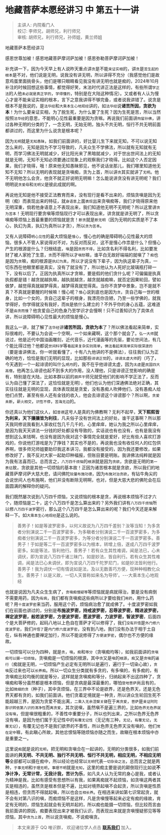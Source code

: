 # 地藏菩萨本愿经讲习 中 第五十一讲

> 主讲人: 内院看门人 <br />
> 校订: 李师兄，胡师兄，利行师兄 <br />
> 审核: 胡师兄，利行师兄，孙师姐，黄兰师姐 <br />

地藏菩萨本愿经讲习

感恩世尊加被！感恩地藏菩萨摩诃萨加被！感恩弥勒菩萨摩诃萨加被！

补充讲一下，因为今天早上有人说昨天重点讲`贪`是不能`亲证实相`的，讲`贪`是`苦生起的根本`是不对，他们说是无明，说我没有讲无明，所以讲得不充分（我感觉他们是故意鸡蛋里面挑骨头，他们是哪只眼睛看见我没有讲无明也就是痴的，2024年10月补注的时候回想这些事情，都觉得好笑，末法时代讲正法是这样的，有些所谓`学正法`的人他`未必就是真正学的`，`学得懂的`，特别是在大陆这种情况）。又或者有人认为慢心才是不能亲证实相的根本，言下之意我讲得不够完备，或者说我讲错了。说贪是根本不是我说的，是`法华经`和`大乘本生心地观经`讲的，如`法华经`说**诸苦所因，贪欲为本**！为什么要亲证实相，为了脱生死，为什么要了生死？因为生死是苦，所以当然按照`法华经`的意思，不能明心见性最重要是因为贪嘛。再说我们前面讲`拘留孙佛`，讲过各种无明的分类的了，一念无明，无始无明，独头不共无明，恒行不共无明前面都讲过的，而这里为什么说贪是根本呢？

因为`无明`就是`无知愚昧`，如我们前面讲的，好比婴儿生下来就无知，不可以说无知怎么来的，无知是因为不学习导致的，凡夫众生不学佛法，所以就有无知就有无明，而学习佛法无明就减少，好比阳光来了黑暗就减少，对于世出世间法上的无知就是无明，无知不无知必须要通过现象上的观察我们才晓得。比如这个人否定因果，我们才晓得，哦！原来他无知愚昧邪见，他不说话坐那儿，我们哪里知道他无知不无知？所以无明的表现就是贪嗔痴，贪为上首，所以讲`贪`其实就讲了`无明`。他不无明他怎么会贪，他贪不就正好说明无明嘛！怎么能说讲贪没有讲无明呢？我们明明说`贪爱母`和`无明父`是彼此成就的啊。

再说他无知是他不接受正法教育而来，没有现行是看不出来的，烦恼贪嗔是因为无明（痴）而表现出来的特征，就`身语意`上面`表现`出来贪嗔痴等，我们才晓得原来他无明深重，倘若他身语意上不表现出来，我们知道他无明不无明呢？所以这里讲`贪为苦本`！无明现行要贪嗔等烦恼现行才可以表现出来，讲贪就是讲无明了，所以贪嗔痴等烦恼上首最重要的烦恼就是贪！`断贪`就是`断无明`（因为无明的实质是不了本心，执幻为真，执幻为真所以才贪），所以`贪为苦本`。

又有人说障碍`明心见性`的最大烦恼是`慢心`，慢心也的确是障碍明心见性最大的烦恼，很多人不管人家说得对不对，为反对而反对，这不是慢心作祟是什么？但慢心产生的根源是什么？归根结底，`嗔`是因`贪而不得`，比如贪名利不得名利，比如要发财了被人家抢了生意，`贪`而不得所以才`嗔怒`嘛，谁平白无故好端端的就嗔了？`痴`也是因为`贪`嘛，痴的根源是`执幻为真`，所以才说没有下辈子，因为执这辈子为真，一切东西在他眼里都是真实，没有了就没有了，所以他认为人死好比玻璃瓶打碎一下，没有以后了。正因为执真所以才贪嘛，要是假的他们贪什么呢？可偏偏是执真执假都是错！越贪就越执嘛，越执就越贪，越贪就越痴嘛，就否定因果轮回，譬如做梦，越觉得真就越梦得真，越梦得真就觉得真。当你不贪梦中景象，岂不是就不真？不真就是要醒的时候嘛！慢心呢？`慢`心说到底也是因为`贪`，贪自己每一世的根身，比如一个女的，贪自己这辈子的根身，我漂亮你丑陋，乃至一些学佛的，就我学得好，你学得就没有我好，而`我`是依什么建立的？不外乎你的身心五蕴，这难道不是`由贪而慢`？他贪爱自己的色身乃至学识才会慢啊！只不过善知识为了具体点讲，所以说障碍明心见性最大的烦恼是慢心。

我这么一讲，就了解了`法华经`讲**诸苦所因，贪欲为本**了？所以佛法看起来简单，实际很难的，不要认为会说一个空啊，一个如来藏啊，这个那个就会了。`弘一大师`就说过，他是近代中国油画雕刻，近代音乐，近代漫画等的先驱，要论世间法，有几个能比得过他？他都说`世间科学`等`看起来复杂实则简单`，`佛法看起来简单实际很深邃的`（要是谁讲佛法，你一听就看懂了，十有八九他讲的不是佛法），往往我们认为正确的地方，恰恰是我们无明的显现，比如那些`诽谤正觉`的，`诽谤太虚大师`的（巧了，今天遇到一个一起诽谤的叫什么`明月`的，我不在乎他诽谤太虚，因为`太虚`是`民国四大高僧`，他再怎么诽谤也起不到多大的作用，没人理他，只是诽谤正觉影响的确是有，特别是在大陆，比如本群以前的`葫芦干`师兄就受他们的影响不学正法了，反而认为自己懂了深法了，这恰恰就是无明），他们也认为他们深通佛法绝对正确，其实往往就是无明的显现，具体表现就是贪爱，没有愚痴人吹捧他们，没有愚痴人给他们点赞，甚至有些人还有金钱的收入，他会去诽谤这个诽谤那个？所以啊，`贪爱未断`，`薪火相交`，`识性不停`，`苦海无边`的。

你还真以为他们这伙人，如`普德`这号人是真的为佛教啊？无利不起早，**天下熙熙皆为利来，天下攘攘皆为利往**，凡夫俗子没有世间法上的好处，谁干这事啊？所以那天我同修说我看到人家收红包几千几千的，心里痒痒，她认为我之所以心里痒痒，是因为我天天讲法一分钱的好处都没有导致的，实话说也有也没有，也有是我没有想到这么来钱啊，也没有是因为我对这个事情完全就是爱好，好比有些人喜欢打游戏的，你说他打游戏是为了挣钱？其实也不是的，再说我也没有收任何人的红包供养啊，很多师兄师姐要助印我这本讲习，我都没有接受的，因为我还要修改，如果修改好了，我不反对大家一起助印种福报，但账目要是明账。我讲佛法纯粹就是因为我有法喜而已。总而言之，`八万四千烦恼`的`根源`就是因为`贪欲`，贪欲是无明的`第一表征`故，贪欲是其他一切烦恼的基本故！正因为诸苦根本就是贪欲，所以我们的地藏菩萨摩诃萨大慈大悲，请问佛陀`较量布施功德`，因为`布施对治贪欲`，有钻牛角尖的会说世间人也布施啊，他们并没有断除无明啊，也对，但是大慈大悲的佛陀会在后面圆满的解释你的疑问。

我们既然屡次说到八万四千烦恼，又说烦恼的根本是贪，再说根本烦恼不过才六个，随烦恼是二十，这个八万四千是怎么算出来的？另外我们讲有`八万四千烦恼`所以修`八万四千波罗`密行，那么这个八万四千是怎么算出来的呢？我们今天还是来解释一下。如`大乘本生心地观经`是这么说的。

> 善男子！如是等波罗密多，以何义故说为八万四千差别？汝等当知！为多贪者分别演说二千一百波罗密多，为多瞋者分别演说二千一百波罗密多，为多痴者分别演说二千一百波罗密多，为等分者分别演说二千一百波罗密多。善男子！于如是等二千一百波罗密多以为根本，转增上倍，遂成八万四千波罗密多。如是等法，皆利他行。善男子！若有众生其性难调，闻是法已，心未调伏，即为宣说八万四千诸三昧门，如是妙法，皆自利行。若有众生其性难调，闻是法已心未调伏，即为宣说八万四千陀罗尼门，如是妙法皆利他行。善男子！我为调伏一切有情说如是法，及以无数善巧方便，现种种相教化众生。善男子！以是义故，一切人天普称如来名为导师’。---大乘本生心地观经

也就是说因为凡夫众生生病了，`贪嗔痴慢疑等`等烦恼就是病就得治，要是没有病倒不需要用药，因为`有病`，我们都有贪嗔痴这些病所以才要给我们`用药`，用什么药呢？用`十度波罗密`来当药，服用这个药，烦恼病治愈了就成佛了。十度波罗密如我们在前面也讲过的，分别是**布施波罗密，持戒波罗密，忍辱波罗密，精进波罗密，禅定波罗密，般若波罗密，方便波罗密，愿波罗密，力波罗密，智波罗密**，后面四个是大菩萨修的，起码八地以上色自在菩萨才可以修得了，我们`没有开悟`是`外门修六度波罗密`，我们`开悟了`是`内门修六度波罗密`，没有到八地，我们没有办法于相于土自在，纵有神通也要禅定加行，所以不能说修得了`方便波罗密`，偶尔也不方便的缘故。

一切烦恼可以分为四种，就是`贪`，`嗔`，`痴`和`等分`（贪嗔痴均等），如我前面讲的`贪嗔痴可以摄一切烦恼`，贪嗔痴是一切烦恼的根源，其中`贪`又是`嗔`的`根源`，`痴`又是`贪嗔`的`遍行`（痴就是无明，一切烦恼产生必定有无明所以是遍行，遍行于一切染心故），`贪嗔`反过来也可以`长养痴`。所以一切众生分类就有多贪的，有多嗔的，有多痴的，有贪嗔痴比较均衡的就是等分，这样就是贪嗔痴和等分，归纳起来不出这四种了，贪嗔痴和等分虽然都是根本烦恼，但是贪病是最深最重的，哪怕`登地菩萨`尚且有的，比如`微细的贪`（种子），其中贪烦恼，在三界中不论是欲界，还是色界天，还是无色界天都有贪的，如我们前面讲。他们贪着定境就是一种贪，所以讲众生轮回生死不能超越三界，是因为贪爱不能出离，`二乘入无余涅槃关键`在于`离贪爱`，`菩萨`是`亲证阿陀那识转依第八识的清净性`而`离贪爱`，其次说嗔，虽然嗔不是遍三界的，比如`色界无色界就没有嗔`，但是嗔很粗重的，不善性中重要分子，所以也列出来，之所以色界无色界没有嗔，是因为他们属于无记性中的`有覆无记性`（无记有三种，`无记`，`有覆无记`，`无覆无记`），有覆无记也不是我们欲界的不善性，所以色界无色界天没有嗔的，他们`常在定中`嘛，有此瞋心所故，其他忿恨恼等随烦恼亦随之而生，故瞋在根本烦恼中亦是重要之一。

这里说`痴`就是说的`无明`，把无明和贪嗔合在一起讲的，无明的分类很多，如我们前面讲的**共无明、不共无明、独行不共无明、恒行不共无明，相应无明，不相应无明等**全部都可以摄在痴中，所以经论也经常以`无明`代表`一切杂染之法`，总而言之就是两种，`于事无明`和`于理无明`，`事理不明`就是`无知`，这里的痴主要是说的颠倒现行比如说**不净计净，无常计常，无我计我，苦计为乐**，如凡夫人认为无常的身心是我，或者认为精神是我，比如有感受有思想所以有我，如果离痴就不起烦恼，如贪嗔这两者其实是相违的，虽然贪是根本但是不遍，比如对境界起嗔不会起贪，所以贪嗔是性质是相违，但贪而不得就起嗔，所以也会`互相长养`。在相违来讲如第七识常起贪，就不会有对第八识的嗔，而痴烦恼不是这样，凡是贪嗔慢等起来必定有痴的缘故，肯定有无明的，烦恼生起就会有无明并起的，所以痴也能摄一切烦恼，但比较而言由我前面讲的原因，痴要表现出来才被我们认识，而表现出来就是贪嗔慢疑邪见等等烦恼，其中`贪为上首`，所以说贪嗔痴，不说痴嗔贪。

> 本文来源于 QQ 唯识群， 欢迎诸位学人点击 **[联系我们](https://mp.weixin.qq.com/s/lZCfWjmLjgNR165Tx4_bCQ)** 加入。
